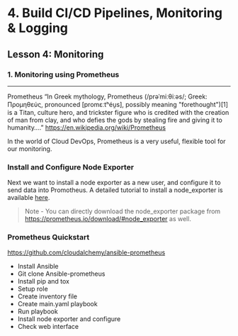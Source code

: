 # 4. Build CI/CD Pipelines, Monitoring & Logging 

## Lesson 4: Monitoring 


### 1. Monitoring using Prometheus
___

Prometheus
“In Greek mythology, Prometheus (/prəˈmiːθiːəs/; Greek: Προμηθεύς, pronounced [promɛːtʰéu̯s], possibly meaning "forethought")[1] is a Titan, culture hero, and trickster figure who is credited with the creation of man from clay, and who defies the gods by stealing fire and giving it to humanity….” https://en.wikipedia.org/wiki/Prometheus

In the world of Cloud DevOps, Prometheus is a very useful, flexible tool for our monitoring.

### Install and Configure Node Exporter
Next we want to install a node exporter as a new user, and configure it to send data into Promotheus. A detailed tutorial to install a node_exporter is available [here](https://prometheus.io/docs/guides/node-exporter/).

> Note - You can directly download the node_exporter package from https://prometheus.io/download/#node_exporter as well.

### Prometheus Quickstart
https://github.com/cloudalchemy/ansible-prometheus

* Install Ansible
* Git clone Ansible-prometheus
* Install pip and tox
* Setup role
* Create inventory file
* Create main.yaml playbook
* Run playbook
* Install node exporter and configure
* Check web interface

